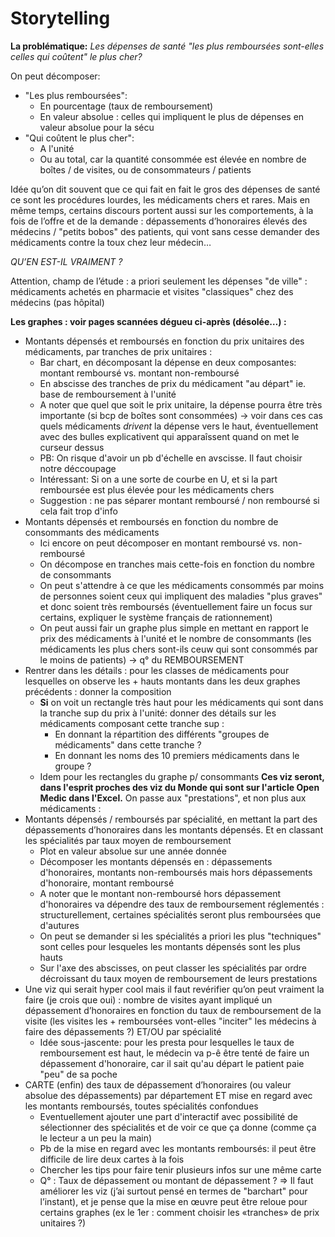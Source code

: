 # Storytelling 

**La problématique:**
*Les dépenses de santé "les plus remboursées sont-elles celles qui coûtent" le plus cher?*

On peut décomposer:
* "Les plus remboursées":
    * En pourcentage (taux de remboursement)
    * En valeur absolue : celles qui impliquent le plus de dépenses en valeur absolue pour la sécu
* "Qui coûtent le plus cher": 
    * A l'unité
    * Ou au total, car la quantité consommée est élevée en nombre de boîtes / de visites, ou de consommateurs / patients

Idée qu’on dit souvent que ce qui fait en fait le gros des dépenses de santé ce sont les procédures lourdes, les médicaments chers et rares. Mais en même temps, certains discours portent aussi sur les comportements, à la fois de l’offre et de la demande : dépassements d’honoraires élevés des médecins / "petits bobos" des patients, qui vont sans cesse demander des médicaments contre la toux chez leur médecin… 

*QU’EN EST-IL VRAIMENT ?*

Attention, champ de l’étude : a priori seulement les dépenses "de ville" : médicaments achetés en pharmacie et visites "classiques" chez des médecins (pas hôpital)

**Les graphes : voir pages scannées dégueu ci-après (désolée…) :**
* Montants dépensés et remboursés en fonction du prix unitaires des médicaments, par tranches de prix unitaires :
    * Bar chart, en décomposant la dépense en deux composantes: montant remboursé vs. montant non-remboursé
    * En abscisse des tranches de prix du médicament "au départ" ie. base de remboursement à l'unité
    * A noter que quel que soit le prix unitaire, la dépense pourra être très importante (si bcp de boîtes sont consommées) -> voir dans ces cas quels médicaments *drivent* la dépense vers le haut, éventuellement avec des bulles explicativent qui apparaîssent quand on met le curseur dessus
    * PB: On risque d'avoir un pb d'échelle en avscisse. Il faut choisir notre déccoupage 
    * Intéressant: Si on a une sorte de courbe en U, et si la part remboursée est plus élevée pour les médicaments chers
    * Suggestion : ne pas séparer montant remboursé / non remboursé si cela fait trop d'info
* Montants dépensés et remboursés en fonction du nombre de consommants des médicaments
    * Ici encore on peut décomposer en montant remboursé vs. non-remboursé
    * On décompose en tranches mais cette-fois en fonction du nombre de consommants
    * On peut s'attendre à ce que les médicaments consommés par moins de personnes soient ceux qui impliquent des maladies "plus graves" et donc soient très remboursés (éventuellement faire un focus sur certains, expliquer le système français de rationnement)
    * On peut aussi fair un graphe plus simple en mettant en rapport le prix des médicaments à l'unité et le nombre de consommants (les médicaments les plus chers sont-ils ceuw qui sont consommés par le moins de patients) -> q° du REMBOURSEMENT
* Rentrer dans les détails : pour les classes de médicaments pour lesquelles on observe les + hauts montants dans les deux graphes précédents : donner la composition
    * **Si** on voit un rectangle très haut pour les médicaments qui sont dans la tranche sup du prix à l'unité: donner des détails sur les médicaments composant cette tranche sup : 
        * En donnant la répartition des différents "groupes de médicaments" dans cette tranche ?
        * En donnant les noms des 10 premiers médicaments dans le groupe ?  
    * Idem pour les rectangles du graphe p/ consommants
**Ces viz seront, dans l'esprit proches des viz du Monde qui sont sur l'article Open Medic dans l'Excel.**
On passe aux "prestations", et non plus aux médicaments : 
* Montants dépensés / remboursés par spécialité, en mettant la part des dépassements d’honoraires dans les montants dépensés. Et en classant les spécialités par taux moyen de remboursement
    * Plot en valeur absolue sur une année donnée
    * Décomposer les montants dépensés en : dépassements d'honoraires, montants non-remboursés mais hors dépassements d'honoraire, montant remboursé
    * A noter que le montant non-remboursé hors dépassement d'honoraires va dépendre des taux de remboursement réglementés : structurellement, certaines spécialités seront plus remboursées que d'autures
    * On peut se demander si les spécialités a priori les plus "techniques" sont celles pour lesqueles les montants dépensés sont les plus hauts
    * Sur l'axe des abscisses, on peut classer les spécialités par ordre décroissant du taux moyen de remboursement de leurs prestations
* Une viz qui serait hyper cool mais il faut revérifier qu’on peut vraiment la faire (je crois que oui) : nombre de visites ayant impliqué un dépassement d’honoraires en fonction du taux de remboursement de la visite (les visites les + remboursées vont-elles "inciter" les médecins à faire des dépassements ?) ET/OU par spécialité 
    * Idée sous-jascente: pour les presta pour lesquelles le taux de remboursement est haut, le médecin va p-ê être tenté de faire un dépassement d'honoraire, car il sait qu'au départ le patient paie "peu" de sa poche
* CARTE (enfin) des taux de dépassement d’honoraires (ou valeur absolue des dépassements) par département ET mise en regard avec les montants remboursés, toutes spécialités confondues
    * Eventuellement ajouter une part d'interactif avec possibilité de sélectionner des  spécialités et de voir ce que ça donne (comme ça le lecteur a un peu la main)
    * Pb de la mise en regard avec les montants remboursés: il peut être difficile de lire deux cartes à la fois
    * Chercher les tips pour faire tenir plusieurs infos sur une même carte
    * Q° : Taux de dépassement ou montant de dépassement ?
=> Il faut améliorer les viz (j’ai surtout pensé en termes de "barchart" pour l’instant), et je pense que la mise en œuvre peut être reloue pour certains graphes (ex le 1er : comment choisir les «tranches» de prix unitaires ?)

